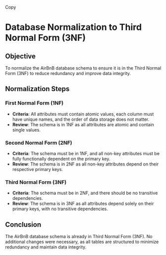 Copy
# Database Normalization to Third Normal Form (3NF)

## Objective
To normalize the AirBnB database schema to ensure it is in the Third Normal Form (3NF) to reduce redundancy and improve data integrity.

## Normalization Steps

### First Normal Form (1NF)
- **Criteria**: All attributes must contain atomic values, each column must have unique names, and the order of data storage does not matter.
- **Review**: The schema is in 1NF as all attributes are atomic and contain single values.

### Second Normal Form (2NF)
- **Criteria**: The schema must be in 1NF, and all non-key attributes must be fully functionally dependent on the primary key.
- **Review**: The schema is in 2NF as all non-key attributes depend on their respective primary keys.

### Third Normal Form (3NF)
- **Criteria**: The schema must be in 2NF, and there should be no transitive dependencies.
- **Review**: The schema is in 3NF as all attributes depend solely on their primary keys, with no transitive dependencies.

## Conclusion
The AirBnB database schema is already in Third Normal Form (3NF). No additional changes were necessary, as all tables are structured to minimize redundancy and maintain data integrity.
